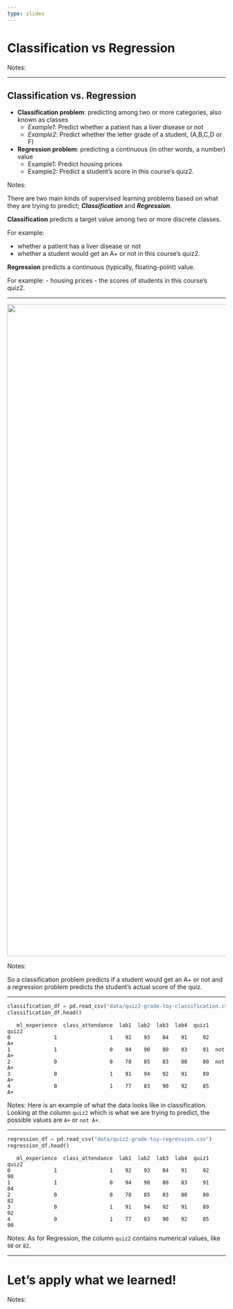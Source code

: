 ```yaml
---
type: slides
---
```


# Classification vs Regression

Notes: <br>

---

## Classification vs. Regression

  - **Classification problem**: predicting among two or more categories,
    also known as classes
      - *Example1*: Predict whether a patient has a liver disease or not
      - *Example2*: Predict whether the letter grade of a student,
        (A,B,C,D or F)
  - **Regression problem**: predicting a continuous (in other words, a
    number) value
      - Example1: Predict housing prices
      - Example2: Predict a student’s score in this course’s quiz2.

Notes:

There are two main kinds of supervised learning problems based on what
they are trying to predict; ***Classification*** and ***Regression***.

**Classification** predicts a target value among two or more discrete
classes.

For example:

  - whether a patient has a liver disease or not
  - whether a student would get an A+ or not in this course’s quiz2.

**Regression** predicts a continuous (typically, floating-point) value.

For example: - housing prices - the scores of students in this course’s
quiz2.

---

<center>

<img src="/module1/classification-vs-regression.png" height="1500" width="1500">

</center>

Notes:

So a classification problem predicts if a student would get an A+ or not
and a regression problem predicts the student’s actual score of the
quiz.

---

``` python
classification_df = pd.read_csv("data/quiz2-grade-toy-classification.csv")
classification_df.head()
```

```out
   ml_experience  class_attendance  lab1  lab2  lab3  lab4  quiz1   quiz2
0              1                 1    92    93    84    91     92      A+
1              1                 0    94    90    80    83     91  not A+
2              0                 0    78    85    83    80     80  not A+
3              0                 1    91    94    92    91     89      A+
4              0                 1    77    83    90    92     85      A+
```

Notes: Here is an example of what the data looks like in classification.
Looking at the column `quiz2` which is what we are trying to predict,
the possible values are `A+` or `not A+`.

---

``` python
regression_df = pd.read_csv("data/quiz2-grade-toy-regression.csv")
regression_df.head()
```

```out
   ml_experience  class_attendance  lab1  lab2  lab3  lab4  quiz1  quiz2
0              1                 1    92    93    84    91     92     90
1              1                 0    94    90    80    83     91     84
2              0                 0    78    85    83    80     80     82
3              0                 1    91    94    92    91     89     92
4              0                 1    77    83    90    92     85     90
```

Notes: As for Regression, the column `quiz2` contains numerical values,
like `90` or `82`.

---

# Let’s apply what we learned\!

Notes: <br>
